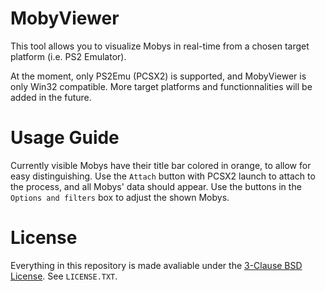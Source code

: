 # MobyViewer
This tool allows you to visualize Mobys in real-time from a chosen target platform (i.e. PS2 Emulator).

At the moment, only PS2Emu (PCSX2) is supported, and MobyViewer is only Win32 compatible.
More target platforms and functionnalities will be added in the future.

# Usage Guide
Currently visible Mobys have their title bar colored in orange, to allow for easy distinguishing.
Use the `Attach` button with PCSX2 launch to attach to the process, and all Mobys' data should appear.
Use the buttons in the `Options and filters` box to adjust the shown Mobys.

# License
Everything in this repository is made avaliable under the [3-Clause BSD License](https://opensource.org/licenses/BSD-3-Clause).
See `LICENSE.TXT`.